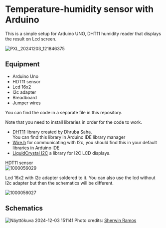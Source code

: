 # Temperature-humidity sensor with Arduino
This is a simple setup for Arduino UNO, DHT11 humidity reader that displays the result on Lcd screen.

![PXL_20241203_121846375](https://github.com/user-attachments/assets/0ba2b8f3-90d7-418a-a716-8a38f51e8503)

## Equipment
* Arduino Uno
* HDT11 sensor
* Lcd 16x2
* I2c adapter
* Breadboard
* Jumper wires

You can find the code in a separate file in this repository.

Note that you need to install libraries in order for the code to work.
* [DHT11](https://github.com/dhrubasaha08/DHT11/) library created by Dhruba Saha.\
  You can find this library in Arduino IDE library manager
* [Wire.h](https://docs.arduino.cc/language-reference/en/functions/communication/wire/) for communicating with I2c, you should find this in your default libraries in Arduino IDE
* [LiquidCrystal I2C](https://docs.arduino.cc/libraries/liquidcrystal-i2c/) a library for I2C LCD displays.


HDT11 sensor\
![1000056029](https://github.com/user-attachments/assets/b4384ec3-d226-4ad3-842c-44009a7e7294)


Lcd 16x2 with I2c adapter soldered to it. You can also use the lcd without I2c adapter but then the schematics will be different.

![1000056027](https://github.com/user-attachments/assets/b276b522-84c9-4e8d-848d-52309d7b4da0)

## Schematics

![Näyttökuva 2024-12-03 151141](https://github.com/user-attachments/assets/25646f7e-f967-4761-8f8f-763459b9c8dd)
Photo credits: [Sherwin Ramos](https://arduinointro.com/articles/projects/step-by-step-guide-displaying-dht11-sensor-data-on-i2c-lcd-with-arduino/)
